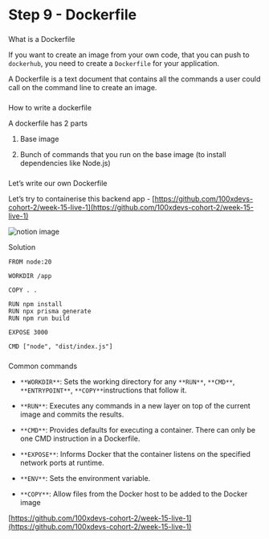 Step 9 - Dockerfile
===================

### 

[](#d440d9d053c24426b69d52455e96466e "What is a Dockerfile")What is a Dockerfile

If you want to create an image from your own code, that you can push to `dockerhub`, you need to create a `Dockerfile` for your application.

A Dockerfile is a text document that contains all the commands a user could call on the command line to create an image.

### 

[](#b3d4be15bd3241bd918a163088c8cbd9 "How to write a dockerfile")How to write a dockerfile

A dockerfile has 2 parts

1.  Base image

2.  Bunch of commands that you run on the base image (to install dependencies like Node.js)

### 

[](#4803bccffb06454eb16c17e948143278 "Let’s write our own Dockerfile")Let’s write our own Dockerfile

Let’s try to containerise this backend app - [https://github.com/100xdevs-cohort-2/week-15-live-1](https://github.com/100xdevs-cohort-2/week-15-live-1)

![notion image](https://www.notion.so/image/https%3A%2F%2Fprod-files-secure.s3.us-west-2.amazonaws.com%2F085e8ad8-528e-47d7-8922-a23dc4016453%2F6b0619fb-054b-4ba4-a82b-d7524c903bd8%2FScreenshot_2024-03-09_at_3.17.15_PM.png?table=block&id=47b44c7c-f5e1-44df-a90a-ee2e1b4bbbec&cache=v2)

Solution

    FROM node:20
    
    WORKDIR /app
    
    COPY . .
    
    RUN npm install
    RUN npx prisma generate
    RUN npm run build
    
    EXPOSE 3000
    
    CMD ["node", "dist/index.js"]

### 

[](#deee474830e2414aa3ee309b6e0b677f "Common commands")Common commands

*   `**WORKDIR**`: Sets the working directory for any `**RUN**`, `**CMD**`, `**ENTRYPOINT**`, `**COPY**`instructions that follow it.

*   `**RUN**`: Executes any commands in a new layer on top of the current image and commits the results.

*   `**CMD**`: Provides defaults for executing a container. There can only be one CMD instruction in a Dockerfile.

*   `**EXPOSE**`: Informs Docker that the container listens on the specified network ports at runtime.

*   `**ENV**`: Sets the environment variable.

*   `**COPY**`: Allow files from the Docker host to be added to the Docker image

[https://github.com/100xdevs-cohort-2/week-15-live-1](https://github.com/100xdevs-cohort-2/week-15-live-1)
